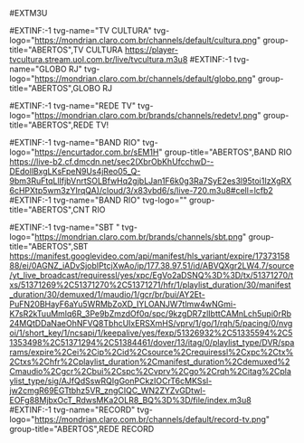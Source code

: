 #EXTM3U
 
#EXTINF:-1 tvg-name="TV CULTURA" tvg-logo="https://mondrian.claro.com.br/channels/default/cultura.png" group-title="ABERTOS",TV CULTURA
https://player-tvcultura.stream.uol.com.br/live/tvcultura.m3u8
#EXTINF:-1 tvg-name="GLOBO RJ" tvg-logo="https://mondrian.claro.com.br/channels/default/globo.png" group-title="ABERTOS",GLOBO RJ

#EXTINF:-1 tvg-name="REDE TV" tvg-logo="https://mondrian.claro.com.br/brands/channels/redetv!.png" group-title="ABERTOS",REDE TV!

#EXTINF:-1 tvg-name="BAND RIO" tvg-logo="https://encurtador.com.br/sEM1H" group-title="ABERTOS",BAND RIO
https://live-b2.cf.dmcdn.net/sec2(XbrObKhUfcchwD--DEdollBxgLKsFpeN9Us4jReo05_Q-9bm3RuFtqLlIfjbVnrtSOLBfwHq2gjbLJan1F6k0g3Ra7SyE2es3l95toi1IzXgRX6cHPXtp5wm3zYIrqQA)/cloud/3/x83vbd6/s/live-720.m3u8#cell=lcfb2
#EXTINF:-1 tvg-name="BAND RIO" tvg-logo="" group-title="ABERTOS",CNT RIO

#EXTINF:-1 tvg-name="SBT " tvg-logo="https://mondrian.claro.com.br/brands/channels/sbt.png" group-title="ABERTOS",SBT
https://manifest.googlevideo.com/api/manifest/hls_variant/expire/1737315888/ei/0AGNZ_iADvSjobIPtcjXwAo/ip/177.38.97.51/id/ABVQXgr2LW4.7/source/yt_live_broadcast/requiressl/yes/xpc/EgVo2aDSNQ%3D%3D/tx/51371270/txs/51371269%2C51371270%2C51371271/hfr/1/playlist_duration/30/manifest_duration/30/demuxed/1/maudio/1/gcr/br/bui/AY2Et-PuFN20BHayF6aYu5WRMbZoXD_IYLOANJW7tlmw4wNGmi-K7sR2kTuuMmlq6R_3Pe9bZmzdOf0q/spc/9kzgDR7zlIbttCAMnLch5upi0rRb24MQtDDaNaeOhNFVQ8TbhcUIxERSXmHS/vprv/1/go/1/rqh/5/pacing/0/nvgoi/1/short_key/1/ncsapi/1/keepalive/yes/fexp/51326932%2C51335594%2C51353498%2C51371294%2C51384461/dover/13/itag/0/playlist_type/DVR/sparams/expire%2Cei%2Cip%2Cid%2Csource%2Crequiressl%2Cxpc%2Ctx%2Ctxs%2Chfr%2Cplaylist_duration%2Cmanifest_duration%2Cdemuxed%2Cmaudio%2Cgcr%2Cbui%2Cspc%2Cvprv%2Cgo%2Crqh%2Citag%2Cplaylist_type/sig/AJfQdSswRQIgGonPCkzIOCrT6cMKSsl-jw2cmgR69EGTtbhz5VR_zngCIQC_WN2ZYZvGDtwl-EOFg88MjbxOcT_RdwsMKa2OLR8_BQ%3D%3D/file/index.m3u8
#EXTINF:-1 tvg-name="RECORD" tvg-logo="https://mondrian.claro.com.br/channels/default/record-tv.png" group-title="ABERTOS",REDE RECORD

